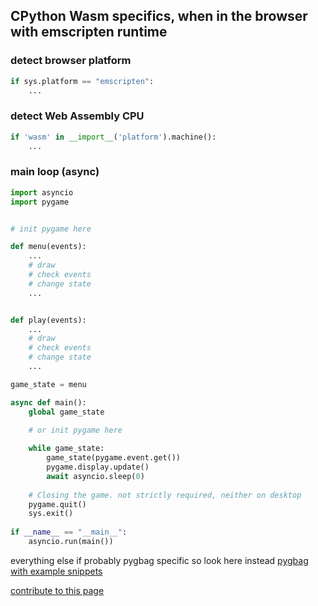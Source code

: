 ## CPython Wasm specifics, when in the browser with emscripten runtime

### detect browser platform

```py
if sys.platform == "emscripten":
    ...
```

### detect Web Assembly CPU

```py
if 'wasm' in __import__('platform').machine():
    ...
```

### main loop (async)

```py
import asyncio
import pygame


# init pygame here

def menu(events):
    ...
    # draw
    # check events
    # change state
    ...


def play(events):
    ...
    # draw
    # check events
    # change state
    ...

game_state = menu

async def main():
    global game_state
    
    # or init pygame here 

    while game_state:
        game_state(pygame.event.get())
        pygame.display.update()
        await asyncio.sleep(0)
        
    # Closing the game. not strictly required, neither on desktop
    pygame.quit()
    sys.exit()
        
if __name__ == "__main__":
    asyncio.run(main())
```

everything else if probably pygbag specific so look here instead
[pygbag with example snippets](https://github.com/pygame-web/pygame-web.github.io/blob/main/wiki/pygbag-code/README.md#pygbag-code-specifics-samples-)


[contribute to this page](https://github.com/pygame-web/pygame-web.github.io/edit/main/wiki/python-wasm/README.md)
